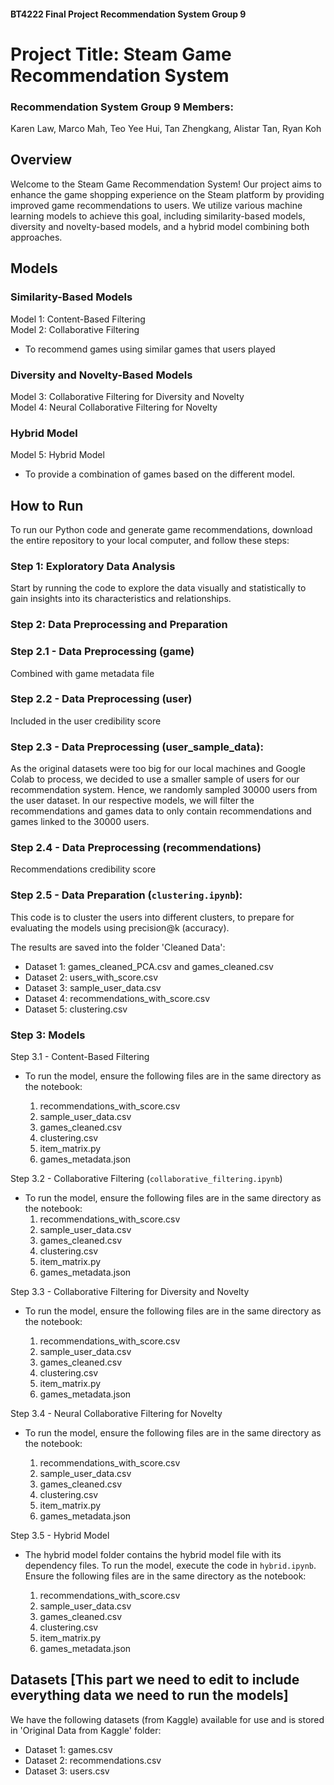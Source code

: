 #### BT4222 Final Project Recommendation System Group 9

# Project Title: Steam Game Recommendation System

### Recommendation System Group 9 Members:

Karen Law,
Marco Mah,
Teo Yee Hui,
Tan Zhengkang,
Alistar Tan,
Ryan Koh

## Overview

Welcome to the Steam Game Recommendation System! Our project aims to enhance the game shopping experience on the Steam platform by providing improved game recommendations to users. We utilize various machine learning models to achieve this goal, including similarity-based models, diversity and novelty-based models, and a hybrid model combining both approaches.

## Models

### Similarity-Based Models

Model 1: Content-Based Filtering <br />
Model 2: Collaborative Filtering <br />

- To recommend games using similar games that users played <br />

### Diversity and Novelty-Based Models

Model 3: Collaborative Filtering for Diversity and Novelty <br />
Model 4: Neural Collaborative Filtering for Novelty <br />

### Hybrid Model

Model 5: Hybrid Model <br />

- To provide a combination of games based on the different model.

## How to Run

To run our Python code and generate game recommendations, download the entire repository to your local computer, and follow these steps: <br />

### Step 1: Exploratory Data Analysis

Start by running the code to explore the data visually and statistically to gain insights into its characteristics and relationships. <br />

### Step 2: Data Preprocessing and Preparation

### Step 2.1 - Data Preprocessing (game) 
Combined with game metadata file 

### Step 2.2 - Data Preprocessing (user)

Included in the user credibility score 

### Step 2.3 - Data Preprocessing (user_sample_data): 

As the original datasets were too big for our local machines and Google Colab to process, we decided to use a smaller sample of users
for our recommendation system. Hence, we randomly sampled 30000 users from the user dataset. In our respective models, we will filter the recommendations and games data to only contain recommendations and games linked to the 30000 users. 

### Step 2.4 - Data Preprocessing (recommendations) 

Recommendations credibility score

### Step 2.5 - Data Preparation (`clustering.ipynb`): 

This code is to cluster the users into different clusters, to prepare for evaluating the models using precision@k (accuracy).

The results are saved into the folder 'Cleaned Data': 

- Dataset 1: games_cleaned_PCA.csv and games_cleaned.csv 
- Dataset 2: users_with_score.csv 
- Dataset 3: sample_user_data.csv
- Dataset 4: recommendations_with_score.csv
- Dataset 5: clustering.csv 

### Step 3: Models

Step 3.1 - Content-Based Filtering

- To run the model, ensure the following files are in the same directory as the notebook:

   1. recommendations_with_score.csv
   2. sample_user_data.csv
   3. games_cleaned.csv
   4. clustering.csv
   5. item_matrix.py
   6. games_metadata.json

Step 3.2 - Collaborative Filtering (`collaborative_filtering.ipynb`) 

- To run the model, ensure the following files are in the same directory as the notebook:
  1. recommendations_with_score.csv
  2. sample_user_data.csv
  3. games_cleaned.csv
  4. clustering.csv
  5. item_matrix.py
  6. games_metadata.json
    

Step 3.3 - Collaborative Filtering for Diversity and Novelty 

- To run the model, ensure the following files are in the same directory as the notebook:

  1. recommendations_with_score.csv
  2. sample_user_data.csv
  3. games_cleaned.csv
  4. clustering.csv
  5. item_matrix.py
  6. games_metadata.json


Step 3.4 - Neural Collaborative Filtering for Novelty <br />

- To run the model, ensure the following files are in the same directory as the notebook:

  1. recommendations_with_score.csv
  2. sample_user_data.csv
  3. games_cleaned.csv
  4. clustering.csv
  5. item_matrix.py
  6. games_metadata.json

Step 3.5 - Hybrid Model 

- The hybrid model folder contains the hybrid model file with its dependency files. To run the model, execute the code in `hybrid.ipynb`. Ensure the following files are in the same directory as the notebook:

  1. recommendations_with_score.csv
  2. sample_user_data.csv
  3. games_cleaned.csv
  4. clustering.csv
  5. item_matrix.py
  6. games_metadata.json

## Datasets [This part we need to edit to include everything data we need to run the models]

We have the following datasets (from Kaggle) available for use and is stored in 'Original Data from Kaggle' folder: <br />

- Dataset 1: games.csv <br />
- Dataset 2: recommendations.csv <br />
- Dataset 3: users.csv <br />

